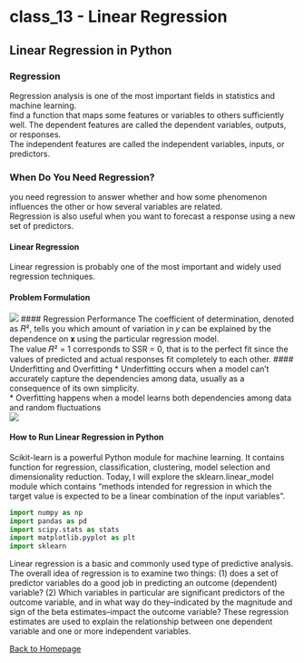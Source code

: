 # class_13 - Linear Regression

## Linear Regression in Python

### Regression

Regression analysis is one of the most important fields in statistics and machine learning. 
<br>
find a function that maps some features or variables to others sufficiently well.
The dependent features are called the dependent variables, outputs, or responses.
<br>
The independent features are called the independent variables, inputs, or predictors.

### When Do You Need Regression?

you need regression to answer whether and how some phenomenon influences the other or how several variables are related. 
<br>
Regression is also useful when you want to forecast a response using a new set of predictors. 

#### Linear Regression

Linear regression is probably one of the most important and widely used regression techniques.

#### Problem Formulation

<img src='https://image.slidesharecdn.com/linearlogisticregressiononspark-170119124155/95/implementation-of-linear-regression-and-logistic-regression-on-spark-4-638.jpg?cb=1598789500'/>
#### Regression Performance
The coefficient of determination, denoted as 𝑅², tells you which amount of variation in 𝑦 can be explained by the dependence on 𝐱 using the particular regression model. 
<br>
The value 𝑅² = 1 corresponds to SSR = 0, that is to the perfect fit since the values of predicted and actual responses fit completely to each other.
#### Underfitting and Overfitting
* Underfitting occurs when a model can’t accurately capture the dependencies among data, usually as a consequence of its own simplicity. 
<br>
* Overfitting happens when a model learns both dependencies among data and random fluctuations
<br>
<img src='https://www.researchgate.net/publication/339680577/figure/fig2/AS:865364518924290@1583330387982/llustration-of-the-underfitting-overfitting-issue-on-a-simple-regression-case-Data.png'/> 

#### How to Run Linear Regression in Python

Scikit-learn is a powerful Python module for machine learning. It contains function for regression, classification, clustering, model selection and dimensionality reduction. Today, I will explore the sklearn.linear_model module which contains “methods intended for regression in which the target value is expected to be a linear combination of the input variables”.

```Python
import numpy as np
import pandas as pd
import scipy.stats as stats
import matplotlib.pyplot as plt
import sklearn
```

Linear regression is a basic and commonly used type of predictive analysis. The overall idea of regression is to examine two things: (1) does a set of predictor variables do a good job in predicting an outcome (dependent) variable? (2) Which variables in particular are significant predictors of the outcome variable, and in what way do they–indicated by the magnitude and sign of the beta estimates–impact the outcome variable? These regression estimates are used to explain the relationship between one dependent variable and one or more independent variables.

[Back to Homepage](../README.md)
